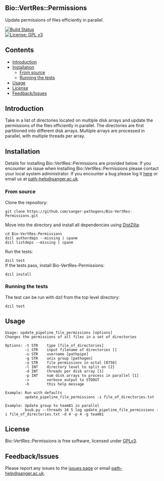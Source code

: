 ## Bio::VertRes::Permissions
Update permissions of files efficiently in parallel.

[![Build Status](https://travis-ci.org/sanger-pathogens/Bio-VertRes-Permissions.svg?branch=master)](https://travis-ci.org/sanger-pathogens/Bio-VertRes-Permissions)   
[![License: GPL v3](https://img.shields.io/badge/License-GPL%20v3-brightgreen.svg)](https://github.com/sanger-pathogens/Bio-VertRes-Permissions/blob/master/GPL-LICENSE)   

## Contents
* [Introduction](#introduction)
* [Installation](#installation)
  * [From source](#from-source)
  * [Running the tests](#running-the-tests)
* [Usage](#usage)
* [License](#license)
* [Feedback/Issues](#feedbackissues)

## Introduction
Take in a list of directories located on multiple disk arrays and update the permissions of the files efficiently in parallel.
The directories are first partitioned into different disk arrays. Multiple arrays are processed in parallel, with multiple threads per array.

## Installation
Details for installing Bio::VertRes::Permissions are provided below. If you encounter an issue when installing Bio::VertRes::Permissions please contact your local system administrator. If you encounter a bug please log it [here](https://github.com/sanger-pathogens/Bio-VertRes-Permissions/issues) or email us at path-help@sanger.ac.uk.

### From source
Clone the repository:   
   
`git clone https://github.com/sanger-pathogens/Bio-VertRes-Permissions.git`   
   
Move into the directory and install all dependencies using [DistZilla](http://dzil.org/):   
  
```
cd Bio-VertRes-Permissions
dzil authordeps --missing | cpanm
dzil listdeps --missing | cpanm
```
  
Run the tests:   
  
`dzil test`   
If the tests pass, install Bio-VertRes-Permissions:   
  
`dzil install`   

### Running the tests
The test can be run with dzil from the top level directory:  
  
`dzil test`  

## Usage
```
Usage: update_pipeline_file_permissions [options]
Changes the permissions of all files in a set of directories

Options: -t STR    type [file_of_directories]
         -i STR    input filename of directories []
         -u STR    username [pathpipe]
         -g STR    unix group [pathogen]
         -o STR    file permissions in octal [0750]
         -l INT    directory level to split on [2]
         -d INT    threads per disk array [1]
         -p INT    num disk arrays to process in parallel [1]
         -v        verbose output to STDOUT
         -h        this help message

Example: Run with defaults
         update_pipeline_file_permissions -i file_of_directories.txt

Example: Update group to team81 in parallel
         bsub.py --threads 16 5 log update_pipeline_file_permissions -i file_of_directories.txt -d 4 -p 4 -g team81
```
## License
Bio::VertRes::Permissions is free software, licensed under [GPLv3](https://github.com/sanger-pathogens/Bio-VertRes-Permissions/blob/master/GPL-LICENSE).

## Feedback/Issues
Please report any issues to the [issues page](https://github.com/sanger-pathogens/Bio-VertRes-Permissions/issues) or email path-help@sanger.ac.uk.
